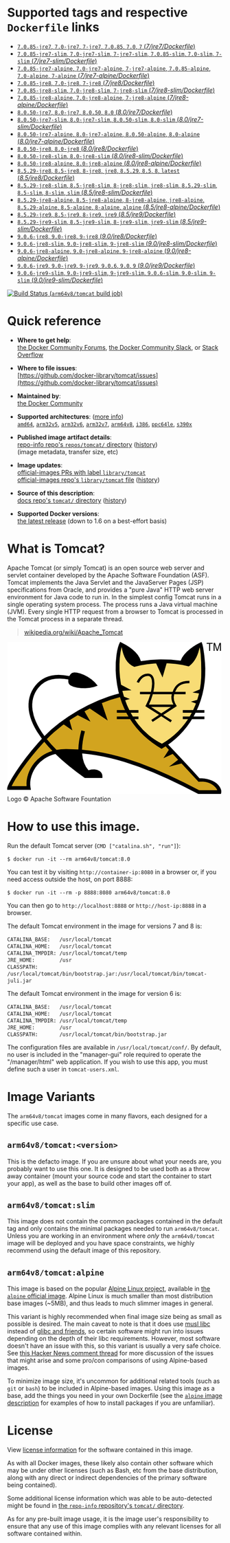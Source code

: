 <!--

********************************************************************************

WARNING:

    DO NOT EDIT "tomcat/README.md"

    IT IS AUTO-GENERATED

    (from the other files in "tomcat/" combined with a set of templates)

********************************************************************************

-->

# Supported tags and respective `Dockerfile` links

-	[`7.0.85-jre7`, `7.0-jre7`, `7-jre7`, `7.0.85`, `7.0`, `7` (*7/jre7/Dockerfile*)](https://github.com/docker-library/tomcat/blob/27c69186d320837884e9ed56db504b92e454f6d5/7/jre7/Dockerfile)
-	[`7.0.85-jre7-slim`, `7.0-jre7-slim`, `7-jre7-slim`, `7.0.85-slim`, `7.0-slim`, `7-slim` (*7/jre7-slim/Dockerfile*)](https://github.com/docker-library/tomcat/blob/27c69186d320837884e9ed56db504b92e454f6d5/7/jre7-slim/Dockerfile)
-	[`7.0.85-jre7-alpine`, `7.0-jre7-alpine`, `7-jre7-alpine`, `7.0.85-alpine`, `7.0-alpine`, `7-alpine` (*7/jre7-alpine/Dockerfile*)](https://github.com/docker-library/tomcat/blob/85486f9d3edfa08a827037e556924b1aeb7069d9/7/jre7-alpine/Dockerfile)
-	[`7.0.85-jre8`, `7.0-jre8`, `7-jre8` (*7/jre8/Dockerfile*)](https://github.com/docker-library/tomcat/blob/27c69186d320837884e9ed56db504b92e454f6d5/7/jre8/Dockerfile)
-	[`7.0.85-jre8-slim`, `7.0-jre8-slim`, `7-jre8-slim` (*7/jre8-slim/Dockerfile*)](https://github.com/docker-library/tomcat/blob/27c69186d320837884e9ed56db504b92e454f6d5/7/jre8-slim/Dockerfile)
-	[`7.0.85-jre8-alpine`, `7.0-jre8-alpine`, `7-jre8-alpine` (*7/jre8-alpine/Dockerfile*)](https://github.com/docker-library/tomcat/blob/85486f9d3edfa08a827037e556924b1aeb7069d9/7/jre8-alpine/Dockerfile)
-	[`8.0.50-jre7`, `8.0-jre7`, `8.0.50`, `8.0` (*8.0/jre7/Dockerfile*)](https://github.com/docker-library/tomcat/blob/af4b04d13a880a81a73dc2936afdf44147144418/8.0/jre7/Dockerfile)
-	[`8.0.50-jre7-slim`, `8.0-jre7-slim`, `8.0.50-slim`, `8.0-slim` (*8.0/jre7-slim/Dockerfile*)](https://github.com/docker-library/tomcat/blob/af4b04d13a880a81a73dc2936afdf44147144418/8.0/jre7-slim/Dockerfile)
-	[`8.0.50-jre7-alpine`, `8.0-jre7-alpine`, `8.0.50-alpine`, `8.0-alpine` (*8.0/jre7-alpine/Dockerfile*)](https://github.com/docker-library/tomcat/blob/99e449dbecd64705dd81c07b8767ec67e706be41/8.0/jre7-alpine/Dockerfile)
-	[`8.0.50-jre8`, `8.0-jre8` (*8.0/jre8/Dockerfile*)](https://github.com/docker-library/tomcat/blob/af4b04d13a880a81a73dc2936afdf44147144418/8.0/jre8/Dockerfile)
-	[`8.0.50-jre8-slim`, `8.0-jre8-slim` (*8.0/jre8-slim/Dockerfile*)](https://github.com/docker-library/tomcat/blob/af4b04d13a880a81a73dc2936afdf44147144418/8.0/jre8-slim/Dockerfile)
-	[`8.0.50-jre8-alpine`, `8.0-jre8-alpine` (*8.0/jre8-alpine/Dockerfile*)](https://github.com/docker-library/tomcat/blob/99e449dbecd64705dd81c07b8767ec67e706be41/8.0/jre8-alpine/Dockerfile)
-	[`8.5.29-jre8`, `8.5-jre8`, `8-jre8`, `jre8`, `8.5.29`, `8.5`, `8`, `latest` (*8.5/jre8/Dockerfile*)](https://github.com/docker-library/tomcat/blob/2a3fd22cd52b4c1fd6b263b0a42cb371a83a74c5/8.5/jre8/Dockerfile)
-	[`8.5.29-jre8-slim`, `8.5-jre8-slim`, `8-jre8-slim`, `jre8-slim`, `8.5.29-slim`, `8.5-slim`, `8-slim`, `slim` (*8.5/jre8-slim/Dockerfile*)](https://github.com/docker-library/tomcat/blob/2a3fd22cd52b4c1fd6b263b0a42cb371a83a74c5/8.5/jre8-slim/Dockerfile)
-	[`8.5.29-jre8-alpine`, `8.5-jre8-alpine`, `8-jre8-alpine`, `jre8-alpine`, `8.5.29-alpine`, `8.5-alpine`, `8-alpine`, `alpine` (*8.5/jre8-alpine/Dockerfile*)](https://github.com/docker-library/tomcat/blob/cd46dd92802bc82fb544906ae8b0108996c5de65/8.5/jre8-alpine/Dockerfile)
-	[`8.5.29-jre9`, `8.5-jre9`, `8-jre9`, `jre9` (*8.5/jre9/Dockerfile*)](https://github.com/docker-library/tomcat/blob/2a3fd22cd52b4c1fd6b263b0a42cb371a83a74c5/8.5/jre9/Dockerfile)
-	[`8.5.29-jre9-slim`, `8.5-jre9-slim`, `8-jre9-slim`, `jre9-slim` (*8.5/jre9-slim/Dockerfile*)](https://github.com/docker-library/tomcat/blob/2a3fd22cd52b4c1fd6b263b0a42cb371a83a74c5/8.5/jre9-slim/Dockerfile)
-	[`9.0.6-jre8`, `9.0-jre8`, `9-jre8` (*9.0/jre8/Dockerfile*)](https://github.com/docker-library/tomcat/blob/84fc76939453c0bec4937ae8e6fe4f1ecc0d6d19/9.0/jre8/Dockerfile)
-	[`9.0.6-jre8-slim`, `9.0-jre8-slim`, `9-jre8-slim` (*9.0/jre8-slim/Dockerfile*)](https://github.com/docker-library/tomcat/blob/84fc76939453c0bec4937ae8e6fe4f1ecc0d6d19/9.0/jre8-slim/Dockerfile)
-	[`9.0.6-jre8-alpine`, `9.0-jre8-alpine`, `9-jre8-alpine` (*9.0/jre8-alpine/Dockerfile*)](https://github.com/docker-library/tomcat/blob/f4f5d57a2574e4d4c646041822ab72e6fff461e4/9.0/jre8-alpine/Dockerfile)
-	[`9.0.6-jre9`, `9.0-jre9`, `9-jre9`, `9.0.6`, `9.0`, `9` (*9.0/jre9/Dockerfile*)](https://github.com/docker-library/tomcat/blob/84fc76939453c0bec4937ae8e6fe4f1ecc0d6d19/9.0/jre9/Dockerfile)
-	[`9.0.6-jre9-slim`, `9.0-jre9-slim`, `9-jre9-slim`, `9.0.6-slim`, `9.0-slim`, `9-slim` (*9.0/jre9-slim/Dockerfile*)](https://github.com/docker-library/tomcat/blob/84fc76939453c0bec4937ae8e6fe4f1ecc0d6d19/9.0/jre9-slim/Dockerfile)

[![Build Status](https://doi-janky.infosiftr.net/job/multiarch/job/arm64v8/job/tomcat/badge/icon) (`arm64v8/tomcat` build job)](https://doi-janky.infosiftr.net/job/multiarch/job/arm64v8/job/tomcat/)

# Quick reference

-	**Where to get help**:  
	[the Docker Community Forums](https://forums.docker.com/), [the Docker Community Slack](https://blog.docker.com/2016/11/introducing-docker-community-directory-docker-community-slack/), or [Stack Overflow](https://stackoverflow.com/search?tab=newest&q=docker)

-	**Where to file issues**:  
	[https://github.com/docker-library/tomcat/issues](https://github.com/docker-library/tomcat/issues)

-	**Maintained by**:  
	[the Docker Community](https://github.com/docker-library/tomcat)

-	**Supported architectures**: ([more info](https://github.com/docker-library/official-images#architectures-other-than-amd64))  
	[`amd64`](https://hub.docker.com/r/amd64/tomcat/), [`arm32v5`](https://hub.docker.com/r/arm32v5/tomcat/), [`arm32v6`](https://hub.docker.com/r/arm32v6/tomcat/), [`arm32v7`](https://hub.docker.com/r/arm32v7/tomcat/), [`arm64v8`](https://hub.docker.com/r/arm64v8/tomcat/), [`i386`](https://hub.docker.com/r/i386/tomcat/), [`ppc64le`](https://hub.docker.com/r/ppc64le/tomcat/), [`s390x`](https://hub.docker.com/r/s390x/tomcat/)

-	**Published image artifact details**:  
	[repo-info repo's `repos/tomcat/` directory](https://github.com/docker-library/repo-info/blob/master/repos/tomcat) ([history](https://github.com/docker-library/repo-info/commits/master/repos/tomcat))  
	(image metadata, transfer size, etc)

-	**Image updates**:  
	[official-images PRs with label `library/tomcat`](https://github.com/docker-library/official-images/pulls?q=label%3Alibrary%2Ftomcat)  
	[official-images repo's `library/tomcat` file](https://github.com/docker-library/official-images/blob/master/library/tomcat) ([history](https://github.com/docker-library/official-images/commits/master/library/tomcat))

-	**Source of this description**:  
	[docs repo's `tomcat/` directory](https://github.com/docker-library/docs/tree/master/tomcat) ([history](https://github.com/docker-library/docs/commits/master/tomcat))

-	**Supported Docker versions**:  
	[the latest release](https://github.com/docker/docker-ce/releases/latest) (down to 1.6 on a best-effort basis)

# What is Tomcat?

Apache Tomcat (or simply Tomcat) is an open source web server and servlet container developed by the Apache Software Foundation (ASF). Tomcat implements the Java Servlet and the JavaServer Pages (JSP) specifications from Oracle, and provides a "pure Java" HTTP web server environment for Java code to run in. In the simplest config Tomcat runs in a single operating system process. The process runs a Java virtual machine (JVM). Every single HTTP request from a browser to Tomcat is processed in the Tomcat process in a separate thread.

> [wikipedia.org/wiki/Apache_Tomcat](https://en.wikipedia.org/wiki/Apache_Tomcat)

![logo](https://raw.githubusercontent.com/docker-library/docs/8e31eb93a02d504d0cfe1da435aa31b377fc627d/tomcat/logo.png)Logo &copy; Apache Software Fountation

# How to use this image.

Run the default Tomcat server (`CMD ["catalina.sh", "run"]`):

```console
$ docker run -it --rm arm64v8/tomcat:8.0
```

You can test it by visiting `http://container-ip:8080` in a browser or, if you need access outside the host, on port 8888:

```console
$ docker run -it --rm -p 8888:8080 arm64v8/tomcat:8.0
```

You can then go to `http://localhost:8888` or `http://host-ip:8888` in a browser.

The default Tomcat environment in the image for versions 7 and 8 is:

	CATALINA_BASE:   /usr/local/tomcat
	CATALINA_HOME:   /usr/local/tomcat
	CATALINA_TMPDIR: /usr/local/tomcat/temp
	JRE_HOME:        /usr
	CLASSPATH:       /usr/local/tomcat/bin/bootstrap.jar:/usr/local/tomcat/bin/tomcat-juli.jar

The default Tomcat environment in the image for version 6 is:

	CATALINA_BASE:   /usr/local/tomcat
	CATALINA_HOME:   /usr/local/tomcat
	CATALINA_TMPDIR: /usr/local/tomcat/temp
	JRE_HOME:        /usr
	CLASSPATH:       /usr/local/tomcat/bin/bootstrap.jar

The configuration files are available in `/usr/local/tomcat/conf/`. By default, no user is included in the "manager-gui" role required to operate the "/manager/html" web application. If you wish to use this app, you must define such a user in `tomcat-users.xml`.

# Image Variants

The `arm64v8/tomcat` images come in many flavors, each designed for a specific use case.

## `arm64v8/tomcat:<version>`

This is the defacto image. If you are unsure about what your needs are, you probably want to use this one. It is designed to be used both as a throw away container (mount your source code and start the container to start your app), as well as the base to build other images off of.

## `arm64v8/tomcat:slim`

This image does not contain the common packages contained in the default tag and only contains the minimal packages needed to run `arm64v8/tomcat`. Unless you are working in an environment where *only* the `arm64v8/tomcat` image will be deployed and you have space constraints, we highly recommend using the default image of this repository.

## `arm64v8/tomcat:alpine`

This image is based on the popular [Alpine Linux project](http://alpinelinux.org), available in [the `alpine` official image](https://hub.docker.com/_/alpine). Alpine Linux is much smaller than most distribution base images (~5MB), and thus leads to much slimmer images in general.

This variant is highly recommended when final image size being as small as possible is desired. The main caveat to note is that it does use [musl libc](http://www.musl-libc.org) instead of [glibc and friends](http://www.etalabs.net/compare_libcs.html), so certain software might run into issues depending on the depth of their libc requirements. However, most software doesn't have an issue with this, so this variant is usually a very safe choice. See [this Hacker News comment thread](https://news.ycombinator.com/item?id=10782897) for more discussion of the issues that might arise and some pro/con comparisons of using Alpine-based images.

To minimize image size, it's uncommon for additional related tools (such as `git` or `bash`) to be included in Alpine-based images. Using this image as a base, add the things you need in your own Dockerfile (see the [`alpine` image description](https://hub.docker.com/_/alpine/) for examples of how to install packages if you are unfamiliar).

# License

View [license information](https://www.apache.org/licenses/LICENSE-2.0) for the software contained in this image.

As with all Docker images, these likely also contain other software which may be under other licenses (such as Bash, etc from the base distribution, along with any direct or indirect dependencies of the primary software being contained).

Some additional license information which was able to be auto-detected might be found in [the `repo-info` repository's `tomcat/` directory](https://github.com/docker-library/repo-info/tree/master/repos/tomcat).

As for any pre-built image usage, it is the image user's responsibility to ensure that any use of this image complies with any relevant licenses for all software contained within.
